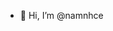 - 👋 Hi, I’m @namnhce
<!---
namnhce/namnhce is a ✨ special ✨ repository because its `README.md` (this file) appears on your GitHub profile.
You can click the Preview link to take a look at your changes.
--->
